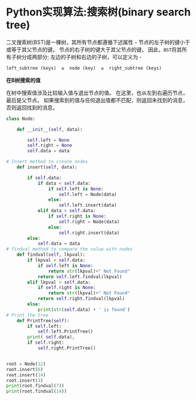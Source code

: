 # Python实现算法:搜索树(binary search tree)

二叉搜索树(BST)是一棵树，其所有节点都遵循下述属性 - 节点的左子树的键小于或等于其父节点的键。 节点的右子树的键大于其父节点的键。 因此，`BST`将其所有子树分成两部分; 左边的子树和右边的子树，可以定义为 -

```python
left_subtree (keys)  ≤  node (key)  ≤  right_subtree (keys)
```

**在B树搜索的值**

在树中搜索值涉及比较输入值与退出节点的值。 在这里，也从左到右遍历节点，最后是父节点。 如果搜索到的值与任何退出值都不匹配，则返回未找到的消息，否则返回找到的消息。

```python
class Node:

    def __init__(self, data):

        self.left = None
        self.right = None
        self.data = data

# Insert method to create nodes
    def insert(self, data):

        if self.data:
            if data < self.data:
                if self.left is None:
                    self.left = Node(data)
                else:
                    self.left.insert(data)
            elif data > self.data:
                if self.right is None:
                    self.right = Node(data)
                else:
                    self.right.insert(data)
        else:
            self.data = data
# findval method to compare the value with nodes
    def findval(self, lkpval):
        if lkpval < self.data:
            if self.left is None:
                return str(lkpval)+" Not Found"
            return self.left.findval(lkpval)
        elif lkpval > self.data:
            if self.right is None:
                return str(lkpval)+" Not Found"
            return self.right.findval(lkpval)
        else:
            print(str(self.data) + ' is found')
# Print the tree
    def PrintTree(self):
        if self.left:
            self.left.PrintTree()
        print( self.data),
        if self.right:
            self.right.PrintTree()


root = Node(12)
root.insert(6)
root.insert(14)
root.insert(3)
print(root.findval(7))
print(root.findval(14))
```

